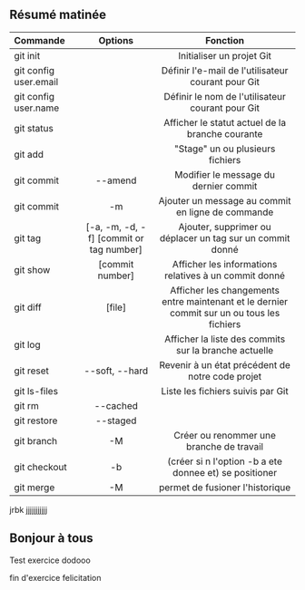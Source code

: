 ## Résumé matinée



| Commande | Options | Fonction |
| :------ | :-----: | :------: |
| git init || Initialiser un projet Git |
| git config user.email || Définir l'e-mail de l'utilisateur courant pour Git |
| git config user.name | | Définir le nom de l'utilisateur courant pour Git|
| git status | | Afficher le statut actuel de la branche courante |
| git add | | "Stage" un ou plusieurs fichiers |
| git commit | --amend | Modifier le message du dernier commit |
| git commit | -m | Ajouter un message au commit en ligne de commande |
| git tag | [-a, -m, -d, -f] [commit or tag number] | Ajouter, supprimer ou déplacer un tag sur un commit donné |
| git show | [commit number] | Afficher les informations relatives à un commit donné |
| git diff | [file] | Afficher les changements entre maintenant et le dernier commit sur un ou tous les fichiers |
| git log | | Afficher la liste des commits sur la branche actuelle |
| git reset | --soft, --hard | Revenir à un état précédent de notre code projet |
| git ls-files | | Liste les fichiers suivis par Git |
| git rm | --cached | | Retirer un ou plusieurs fichiers de l'historique de suivi de Git |
| git restore | --staged | | Unstage un ou plusieurs fichiers |
| git branch | -M | Créer ou renommer une branche de travail |
| git checkout | -b | (créer si n l'option -b a ete donnee et) se positioner 
| git merge | -M | permet de fusioner l'historique  |

jrbk
jjjjjjjjjjj

## Bonjour à tous 

Test exercice dodooo

fin d'exercice felicitation 
